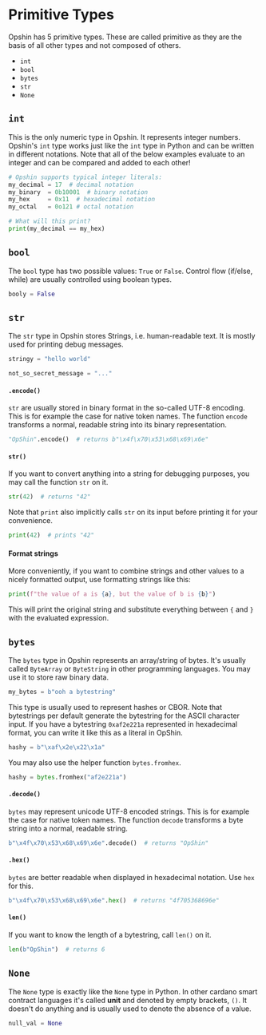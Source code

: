 # Primitive Types

<!-- >**Note:** This is covers -->

Opshin has 5 primitive types.
These are called primitive as they are the basis of all other types
and not composed of others.

- `int`
- `bool`
- `bytes`
- `str`
- `None`

## `int`

This is the only numeric type in Opshin.
It represents integer numbers.
Opshin's `int` type works just like the `int` type in Python and can be written in different notations.
Note that all of the below examples evaluate to an integer and can be compared and added to each other!

```python
# Opshin supports typical integer literals:
my_decimal = 17  # decimal notation
my_binary  = 0b10001  # binary notation
my_hex     = 0x11  # hexadecimal notation
my_octal   = 0o121 # octal notation

# What will this print?
print(my_decimal == my_hex)
```

## `bool`

The `bool` type has two possible values: `True` or `False`.
Control flow (if/else, while) are usually controlled using boolean types.

```python
booly = False
```


## `str`

The `str` type in Opshin stores Strings, i.e. human-readable text.
It is mostly used for printing debug messages.

```python
stringy = "hello world"

not_so_secret_message = "..."
```

#### `.encode()`

`str` are usually stored in binary format in the so-called UTF-8 encoding.
This is for example the case for native token names.
The function `encode` transforms a normal, readable string into its binary representation.

```python
"OpShin".encode()  # returns b"\x4f\x70\x53\x68\x69\x6e"
```

#### `str()`

If you want to convert anything into a string for debugging purposes, you may call the function `str` on it.

```python
str(42)  # returns "42"
```

Note that `print` also implicitly calls `str` on its input before printing it for your convenience.

```python
print(42)  # prints "42"
```

#### Format strings

More conveniently, if you want to combine strings and other values to a nicely formatted output,
use formatting strings like this:

```python
print(f"the value of a is {a}, but the value of b is {b}")
```

This will print the original string and substitute everything between `{` and `}`
with the evaluated expression.

## `bytes`

The `bytes` type in Opshin represents an array/string of bytes.
It's usually called `ByteArray` or `ByteString` in other programming languages.
You may use it to store raw binary data.

```python
my_bytes = b"ooh a bytestring"
```

This type is usually used to represent hashes or CBOR.
Note that bytestrings per default generate the bytestring for the ASCII character input.
If you have a bytestring `0xaf2e221a` represented in hexadecimal format, you can write it like this as a literal in OpShin.

```python
hashy = b"\xaf\x2e\x22\x1a"
```

You may also use the helper function `bytes.fromhex`.

```python
hashy = bytes.fromhex("af2e221a")
```

#### `.decode()`

`bytes` may represent unicode UTF-8 encoded strings.
This is for example the case for native token names.
The function `decode` transforms a byte string into a normal, readable string.

```python
b"\x4f\x70\x53\x68\x69\x6e".decode()  # returns "OpShin"
```

#### `.hex()`

`bytes` are better readable when displayed in hexadecimal notation.
Use `hex` for this.

```python
b"\x4f\x70\x53\x68\x69\x6e".hex()  # returns "4f705368696e"
```

#### `len()`

If you want to know the length of a bytestring, call `len()` on it.

```python
len(b"OpShin")  # returns 6
```

## `None`

The `None` type is exactly like the `None` type in Python.
In other cardano smart contract languages it's called **unit** and denoted by empty brackets, `()`.
It doesn't do anything and is usually used to denote the absence of a value.

```python
null_val = None
```